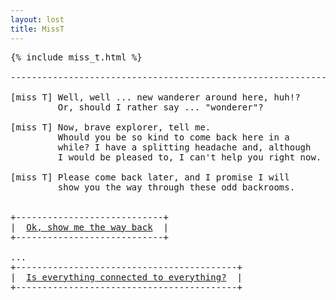 ```yaml
---
layout: lost
title: MissT
---
```

<pre>
{% include miss_t.html %}

-------------------------------------------------------------------

[miss T] Well, well ... new wanderer around here, huh!?            
         Or, should I rather say ... "wonderer"?                   
         
[miss T] Now, brave explorer, tell me.                             
         Whould you be so kind to come back here in a              
         while? I have a splitting headache and, although          
         I would be pleased to, I can't help you right now.        

[miss T] Please come back later, and I promise I will              
         show you the way through these odd backrooms.             


+----------------------------+
|  <a href="/index.html">Ok, show me the way back</a>  |
+----------------------------+

...
+------------------------------------------+
|  <a href="/ardenti.html">Is everything connected to everything?</a>  |
+------------------------------------------+